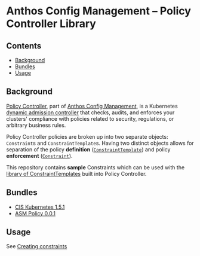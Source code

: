 # Anthos Config Management – Policy Controller Library

## Contents
- [Background](#background)
- [Bundles](#bundles)
- [Usage](#usage)

## Background

[Policy Controller](https://cloud.google.com/anthos-config-management/docs/concepts/policy-controller), part of [Anthos Config Management](https://cloud.google.com/anthos-config-management/), is a Kubernetes [dynamic admission controller](https://kubernetes.io/docs/reference/access-authn-authz/extensible-admission-controllers/) that checks, audits, and enforces your clusters' compliance with policies related to security, regulations, or arbitrary business rules.

Policy Controller policies are broken up into two separate objects: `Constraint`s and `ConstraintTemplate`s. Having two distinct objects allows for separation of the policy **definition** ([`ConstraintTemplate`](https://cloud.google.com/anthos-config-management/docs/concepts/policy-controller#constraint_templates)) and policy **enforcement** ([`Constraint`](https://cloud.google.com/anthos-config-management/docs/concepts/policy-controller#constraints)).

This repository contains **sample** Constraints which can be used with the [library of ConstraintTemplates](https://cloud.google.com/anthos-config-management/docs/reference/constraint-template-library) built into Policy Controller.

## Bundles

- [CIS Kubernetes 1.5.1](./bundles/cis-k8s-v1.5.1)
- [ASM Policy 0.0.1](./bundles/asm-policy-v0.0.1)

## Usage

See [Creating constraints](https://cloud.google.com/anthos-config-management/docs/how-to/creating-constraints)
